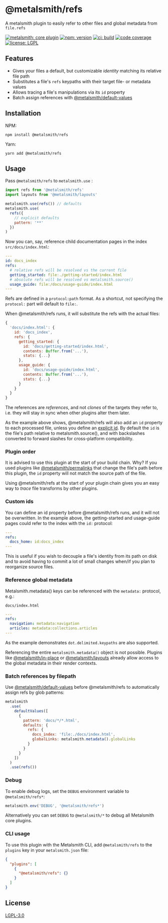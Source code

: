 # @metalsmith/refs

A metalsmith plugin to easily refer to other files and global metadata from `file.refs`

[![metalsmith: core plugin][metalsmith-badge]][metalsmith-url]
[![npm: version][npm-badge]][npm-url]
[![ci: build][ci-badge]][ci-url]
[![code coverage][codecov-badge]][codecov-url]
[![license: LGPL][license-badge]][license-url]

## Features

- Gives your files a default, but customizable _identity_ matching its relative file path
- Substitutes a file's `refs` keypaths with their target file- or metadata values
- Allows tracing a file's manipulations via its `id` property
- Batch assign references with [@metalsmith/default-values](https://github.com/metalsmith/default-values)

## Installation

NPM:

```
npm install @metalsmith/refs
```

Yarn:

```
yarn add @metalsmith/refs
```

## Usage

Pass `@metalsmith/refs` to `metalsmith.use` :

```js
import refs from '@metalsmith/refs'
import layouts from '@metalsmith/layouts'

metalsmith.use(refs()) // defaults
metalsmith.use(
  refs({
    // explicit defaults
    pattern: '**'
  })
)
```

Now you can, say, reference child documentation pages in the index `src/docs/index.html`:

```yaml
---
id: docs_index
refs:
  # relative refs will be resolved vs the current file
  getting_started: file:./getting-started/index.html
  # absolute refs will be resolved vs metalsmith.source()
  usage_guide: file:/docs/usage-guide/index.html
---
```

Refs are defined in a `protocol:path` format. As a shortcut, not specifying the `protocol:` part will default to `file:`.

When @metalsmith/refs runs, it will substitute the refs with the actual files:

```js
{
  'docs/index.html': {
    id: 'docs_index',
    refs: {
      getting_started: {
        id: 'docs/getting-started/index.html',
        contents: Buffer.from('...'),
        stats: {...}
      },
      usage_guide: {
        id: 'docs/usage-guide/index.html',
        contents: Buffer.from('...'),
        stats: {...}
      }
    }
  }
}
```

The references are _references_, and not _clones_ of the targets they refer to, i.e. they will stay in sync when other plugins alter them later.

As the example above shows, @metalsmith/refs will also add an `id` property to each processed file, unless you define an [explicit id](#custom-ids). By default the `id` is the file's path relative to metalsmith.source(), and with backslashes converted to forward slashes for cross-platform compatibility.

### Plugin order

It is advised to use this plugin at the start of your build chain. Why? If you used plugins like [@metalsmith/permalinks](https://github.com/metalsmith/permalinks) that change the file's path before this plugin, the `id` property will not match the source path of the file.

Using @metalsmith/refs at the start of your plugin chain gives you an easy way to _trace_ file transforms by other plugins.

### Custom ids

You can define an id property before @metalsmith/refs runs, and it will not be overwritten. In the example above, the getting-started and usage-guide pages could refer to the index with the `id:` protocol:

```yaml
---
refs:
  docs_home: id:docs_index
---
```

This is useful if you wish to decouple a file's identity from its path on disk and to avoid having to commit a lot of small changes when/if you plan to reorganize source files.

### Reference global metadata

Metalsmith.metadata() keys can be referenced with the `metadata:` protocol, e.g.:

`docs/index.html`

```yaml
---
refs:
  navigation: metadata:navigation
  articles: metadata:collections.articles
---
```

As the example demonstrates `dot.delimited.keypaths` are also supported.

Referencing the entire `metalsmith.metadata()` object is not possible. Plugins like [@metalsmith/in-place](https://github.com/metalsmith/in-place) or [@metalsmith/layouts](https://github.com/metalsmith/layouts) already allow access to the global metadata in their render contexts.

### Batch references by filepath

Use [@metalsmith/default-values](https://github.com/metalsmith/default-values) before @metalsmith/refs to automatically assign refs by glob patterns:

```js
metalsmith
  .use(
    defaultValues([
      {
        pattern: 'docs/*/*.html',
        defaults: {
          refs: {
            docs_index: 'file:./docs/index.html',
            globalLinks: metalsmith.metadata().globalLinks
          }
        }
      }
    ])
  )
  .use(refs())
```

### Debug

To enable debug logs, set the `DEBUG` environment variable to `@metalsmith/refs*`:

```js
metalsmith.env('DEBUG', '@metalsmith/refs*')
```

Alternatively you can set `DEBUG` to `@metalsmith/*` to debug all Metalsmith core plugins.

### CLI usage

To use this plugin with the Metalsmith CLI, add `@metalsmith/refs` to the `plugins` key in your `metalsmith.json` file:

```json
{
  "plugins": [
    {
      "@metalsmith/refs": {}
    }
  ]
}
```

## License

[LGPL-3.0](LICENSE)

[npm-badge]: https://img.shields.io/npm/v/@metalsmith/refs.svg
[npm-url]: https://www.npmjs.com/package/@metalsmith/refs
[ci-badge]: https://github.com/metalsmith/refs/actions/workflows/test.yml/badge.svg
[ci-url]: https://github.com/metalsmith/refs/actions/workflows/test.yml
[metalsmith-badge]: https://img.shields.io/badge/metalsmith-core_plugin-green.svg?longCache=true
[metalsmith-url]: https://metalsmith.io
[codecov-badge]: https://img.shields.io/coveralls/github/metalsmith/refs
[codecov-url]: https://coveralls.io/github/metalsmith/refs
[license-badge]: https://img.shields.io/github/license/metalsmith/refs
[license-url]: LICENSE
